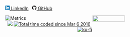 [![Linkedin](https://raw.githubusercontent.com/whitelok/whitelok/master/imgs/linkedin.png) LinkedIn](https://www.linkedin.com/in/karl-lok-a74a4964)
&nbsp;
[![GitHub](https://raw.githubusercontent.com/whitelok/whitelok/master/imgs/github.png) GitHub](https://github.com/whitelok)

<img align="left" src="/github-metrics.svg" href="https://github.com/whitelok" alt="Metrics" width="50%">

<a href="https://github.com/whitelok">
  <img width="45%" height="45%" align="right" src="https://github-readme-stats.vercel.app/api?username=whitelok&show_icons=true&hide_border=true&count_private=true&theme=github_dark&include_all_commits=true" /></a>
  </div> 

<br/>  

<div align="center">
<a> <img src="https://komarev.com/ghpvc/?username=whitelok&&style=flat-square" /> </a>
<a href="https://wakatime.com/@2a0d5ea9-c432-4889-9d3c-0d63d2ba0bc8"><img src="https://wakatime.com/badge/user/2a0d5ea9-c432-4889-9d3c-0d63d2ba0bc8.svg?style=flat-square" alt="Total time coded since Mar 6 2016" /></a>
<a href="https://ko-fi.com/D1D35K2X7"><img src="https://ko-fi.com/img/githubbutton_sm.svg" alt="ko-fi "></a>
</div> 
